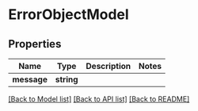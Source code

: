 # ErrorObjectModel

## Properties
Name | Type | Description | Notes
------------ | ------------- | ------------- | -------------
**message** | **string** |  | 

[[Back to Model list]](../README.md#documentation-for-models) [[Back to API list]](../README.md#documentation-for-api-endpoints) [[Back to README]](../README.md)


